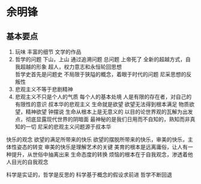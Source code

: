 # 余明锋 
## 基本要点
1. 玩味
	丰富的细节
	文学的作品
2. 哲学的问题
	下山，上山
	通过追溯问题
总问题
上帝死了
全新的超越方式，自我超越的形象 
超人，权力意志和永恒轮回思想  
哲学史首先是问题史
不局限于狭隘的概念，着眼于时代的问题
尼采思想的反叛性
3. 悲观主义不等于悲剧精神
4. 悲观主义不只是个人的气质
	每个人的基本处境
	人是有限的存在者，对自己的有限性的意识 
叔本华的悲观主义
生命就是欲望
	欲望无法得到根本满足
	物质欲望，精神欲望
	钟摆说
	生命从根本上是无意义的
以目的论世界观的瓦解为出发点，彻底显露现代世界的阴暗面
最神秘的是我们日用而不自知的，熟知而非真知的一切
尼采的悲观主义问题源于叔本华

快乐的观念
欲望的满足所带来的快乐
欲望的摆脱所带来的快乐，审美的快乐，主体性姿态的转变
审美的快乐是理解艺术的关键
美育的根本是远离庸俗，让人有一种提升，从世俗中抽离出来
生命态度的转换
烦恼的根本在于自我观念，渗透着他人目光的自我观念

科学是实证的，哲学是反思的
科学基于概念的假设求前进
哲学不断回退
